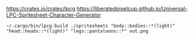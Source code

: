 https://crates.io/crates/lpcg
https://liberatedpixelcup.github.io/Universal-LPC-Spritesheet-Character-Generator


```shell
~/.cargo/bin/lpcg-build ./spritesheets "body::bodies::*(light)" "head::heads::*(light)" "legs::pantaloons::*" out.png
```
